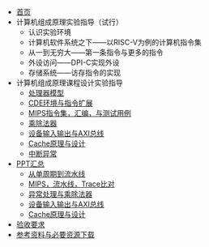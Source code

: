* [首页](/)
* 计算机组成原理实验指导（试行）
  * 认识实验环境
  * 计算机软件系统之下——以RISC-V为例的计算机指令集
  * 从一到无穷大——第一条指令与更多的指令
  * 外设访问——DPI-C实现外设
  * 存储系统——访存指令的实现
* 计算机组成原理课程设计实验指导
  * [处理器模型](/module/CPU_Model) 
  * [CDE环境与指令扩展](module/CDE)
  * [MIPS指令集，汇编，与测试用例](module/ISA)
  * [乘除法器](module/mdu)
  * [设备输入输出与AXI总线](module/IOandAXI)
  * [Cache原理与设计](module/cache)
  * [中断异常](module/Exception)
* [PPT汇总](/ppt.md)
  * [从单周期到流水线](/slides/L1)
  * [MIPS，流水线，Trace比对](/slides/L2)
  * [异常处理与乘除法器](/slides/L3)
  * [设备输入输出与AXI总线](/slides/L4)
  * [Cache原理与设计](/slides/L5)
* [验收要求](grading)
* [参考资料与必要资源下载](reference)

